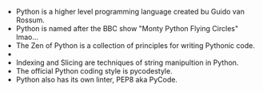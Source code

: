 - Python is a higher level programming language created bu Guido van Rossum.
- Python is named after the BBC show "Monty Python Flying Circles" lmao...
- The Zen of Python is a collection of principles for writing Pythonic code.
-
- Indexing and Slicing are techniques of string manipultion in Python.
- The official Python coding style is pycodestyle.
- Python also has its own linter, PEP8 aka PyCode.
